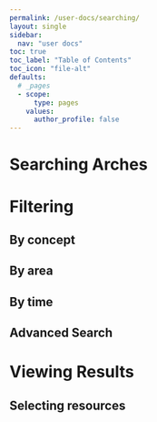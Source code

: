```yaml
---
permalink: /user-docs/searching/
layout: single
sidebar:
  nav: "user docs"
toc: true
toc_label: "Table of Contents"
toc_icon: "file-alt"
defaults:
  # _pages
  - scope:
      type: pages
    values:
      author_profile: false
---
```

# Searching Arches


# Filtering
## By concept
## By area
## By time
## Advanced Search

# Viewing Results
## Selecting resources
